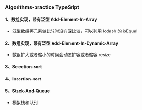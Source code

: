 ### Algorithms-practice TypeSript

#### 1、数组实现，带有泛型 Add-Element-In-Array

- 泛型数组再元素做比较时没有深比较，可以利用 lodash 的 isEqual

#### 2、数组实现，带有泛型 Add-Element-In-Dynamic-Array

- 数组扩大或者缩小的时候会动态扩容或者缩容 resize

#### 3、Selection-sort

#### 4、Insertion-sort

#### 5、Stack-And-Queue

- 模拟栈和队列
